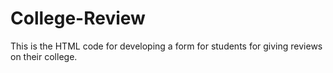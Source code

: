 # College-Review
This is the HTML code for developing a form for students for giving reviews on their college.
